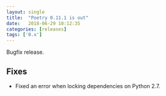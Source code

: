 ```yaml
---
layout: single
title:  "Poetry 0.11.1 is out"
date:   2018-06-29 10:12:35
categories: [releases]
tags: ['0.x']
---
```


Bugfix release.


## Fixes

- Fixed an error when locking dependencies on Python 2.7.
